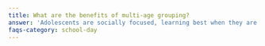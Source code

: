 ```yaml
---
title: What are the benefits of multi-age grouping?
answer: 'Adolescents are socially focused, learning best when they are happy, challenged, and socially engaged. By working in multi-age groups, younger students have more mature peer models, and older students are held accountable for being those positive role models. It is a natural, inspiring, and effective way for humans to work.'
faqs-category: school-day
---
```



